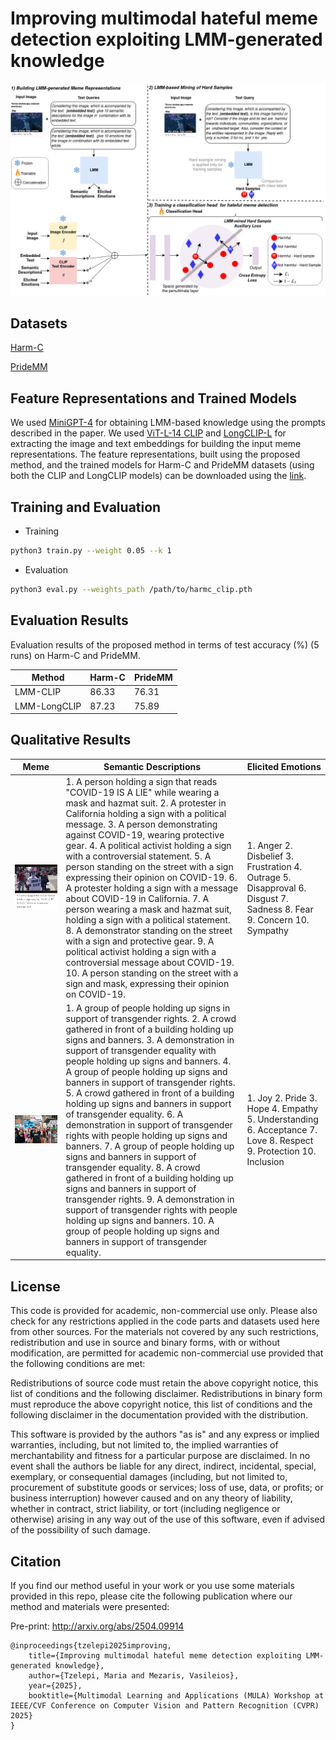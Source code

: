 # Improving multimodal hateful meme detection exploiting LMM-generated knowledge
![LMM-CLIP](Method.png)

## Datasets

[Harm-C](https://www.kaggle.com/datasets/samuelmathew28/harmeme)

[PrideMM](https://github.com/SiddhantBikram/MemeCLIP)


## Feature Representations and Trained Models
We used [MiniGPT-4](https://github.com/Vision-CAIR/MiniGPT-4) for obtaining LMM-based knowledge using the prompts described in the paper. We used [ViT-L-14 CLIP](https://github.com/openai/CLIP) and [LongCLIP-L](https://github.com/beichenzbc/Long-CLIP) for extracting the image and text embeddings for building the input meme representations. 
The feature representations, built using the proposed method, and the trained models for Harm-C and PrideMM datasets (using both the CLIP and LongCLIP models) can be downloaded using the [link](https://drive.google.com/drive/folders/10unJDls369wys_UYRZtq1C7-hOAhn1bq?usp=sharing).


## Training and Evaluation
- Training
```bash
python3 train.py --weight 0.05 --k 1
```

- Evaluation
```bash
python3 eval.py --weights_path /path/to/harmc_clip.pth
```

## Evaluation Results
Evaluation results of the proposed method in terms of test accuracy (%) (5 runs) on Harm-C and PrideMM.

| Method | Harm-C | PrideMM |
| -------------| ------------- |------------- |
| LMM-CLIP |  86.33  | 76.31 |
| LMM-LongCLIP |  87.23  | 75.89 |


##  Qualitative Results
| Meme | Semantic Descriptions | Elicited Emotions |
| -------------| ------------- |------------- |
| ![covid_memes_55](./examples/covid_memes_55.png) | 1. A person holding a sign that reads "COVID-19 IS A LIE" while wearing a mask and hazmat suit. 2. A protester in California holding a sign with a political message. 3. A person demonstrating against COVID-19, wearing protective gear. 4. A political activist holding a sign with a controversial statement. 5. A person standing on the street with a sign expressing their opinion on COVID-19. 6. A protester holding a sign with a message about COVID-19 in California. 7. A person wearing a mask and hazmat suit, holding a sign with a political statement. 8. A demonstrator standing on the street with a sign and protective gear. 9. A political activist holding a sign with a controversial message about COVID-19. 10. A person standing on the street with a sign and mask, expressing their opinion on COVID-19. | 1. Anger 2. Disbelief 3. Frustration 4. Outrage 5. Disapproval 6. Disgust 7. Sadness 8. Fear 9. Concern 10. Sympathy |
| ![img_11.png](./examples/img_11.png) | 1. A group of people holding up signs in support of transgender rights. 2. A crowd gathered in front of a building holding up signs and banners. 3. A demonstration in support of transgender equality with people holding up signs and banners. 4. A group of people holding up signs and banners in support of transgender rights. 5. A crowd gathered in front of a building holding up signs and banners in support of transgender equality. 6. A demonstration in support of transgender rights with people holding up signs and banners. 7. A group of people holding up signs and banners in support of transgender equality. 8. A crowd gathered in front of a building holding up signs and banners in support of transgender rights. 9. A demonstration in support of transgender rights with people holding up signs and banners. 10. A group of people holding up signs and banners in support of transgender equality. | 1. Joy 2. Pride 3. Hope 4. Empathy 5. Understanding 6. Acceptance 7. Love 8. Respect 9. Protection 10. Inclusion |


## License
This code is provided for academic, non-commercial use only. Please also check for any restrictions applied in the code parts and datasets used here from other sources. For the materials not covered by any such restrictions, redistribution and use in source and binary forms, with or without modification, are permitted for academic non-commercial use provided that the following conditions are met:

Redistributions of source code must retain the above copyright notice, this list of conditions and the following disclaimer. Redistributions in binary form must reproduce the above copyright notice, this list of conditions and the following disclaimer in the documentation provided with the distribution. 

This software is provided by the authors "as is" and any express or implied warranties, including, but not limited to, the implied warranties of merchantability and fitness for a particular purpose are disclaimed. In no event shall the authors be liable for any direct, indirect, incidental, special, exemplary, or consequential damages (including, but not limited to, procurement of substitute goods or services; loss of use, data, or profits; or business interruption) however caused and on any theory of liability, whether in contract, strict liability, or tort (including negligence or otherwise) arising in any way out of the use of this software, even if advised of the possibility of such damage.


## Citation
If you find our method useful in your work or you use some materials provided in this repo, please cite the following publication where our method and materials were presented: 

Pre-print: http://arxiv.org/abs/2504.09914

````
@inproceedings{tzelepi2025improving,
    title={Improving multimodal hateful meme detection exploiting LMM-generated knowledge},
    author={Tzelepi, Maria and Mezaris, Vasileios},
    year={2025},
    booktitle={Multimodal Learning and Applications (MULA) Workshop at IEEE/CVF Conference on Computer Vision and Pattern Recognition (CVPR) 2025}
}
````
